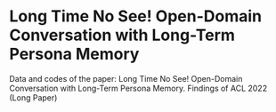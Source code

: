 # Long Time No See! Open-Domain Conversation with Long-Term Persona Memory

Data and codes of the paper: Long Time No See! Open-Domain Conversation with Long-Term Persona Memory. Findings of ACL 2022 (Long Paper)
